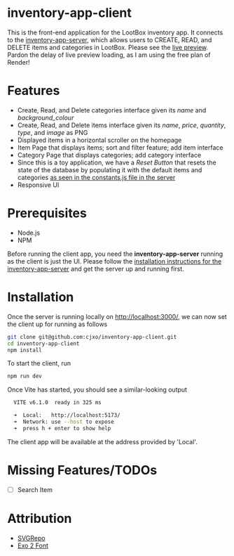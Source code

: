 # inventory-app-client
This is the front-end application for the LootBox inventory app. It connects to the
[inventory-app-server](https://github.com/cjxo/inventory-app-server), which allows users
to CREATE, READ, and DELETE items and categories in LootBox. Please see the [live preview](https://inventory-app-fullstack.onrender.com/).
Pardon the delay of live preview loading, as I am using the free plan of Render!

# Features
- Create, Read, and Delete categories interface given its *name* and *background_colour*
- Create, Read, and Delete items interface given its *name*, *price*, *quantity*, *type*, and *image* as PNG
- Displayed items in a horizontal scroller on the homepage
- Item Page that displays items; sort and filter feature; add item interface
- Category Page that displays categories; add category interface
- Since this is a toy application, we have a *Reset Button* that resets the state of the database by populating it with the default items and categories [as seen in the constants.js file in the server](https://github.com/cjxo/inventory-app-server/blob/main/utils/constants.js)
- Responsive UI

# Prerequisites
- Node.js
- NPM

Before running the client app, you need the **inventory-app-server** running as the client is just the UI.
Please follow the [installation instructions for the inventory-app-server](https://github.com/cjxo/inventory-app-server)
and get the server up and running first.

# Installation
Once the server is running locally on [http://localhost:3000/](http://localhost:3000/), we can now set the client up for running as follows
```bash
git clone git@github.com:cjxo/inventory-app-client.git
cd inventory-app-client
npm install
```

To start the client, run
```bash
npm run dev
```

Once Vite has started, you should see a similar-looking output
```bash
  VITE v6.1.0  ready in 325 ms

  ➜  Local:   http://localhost:5173/
  ➜  Network: use --host to expose
  ➜  press h + enter to show help
```
The client app will be available at the address provided by 'Local'.

# Missing Features/TODOs
- [ ] Search Item

# Attribution
- [SVGRepo](https://www.svgrepo.com/)
- [Exo 2 Font](https://fonts.google.com/specimen/Exo+2)
